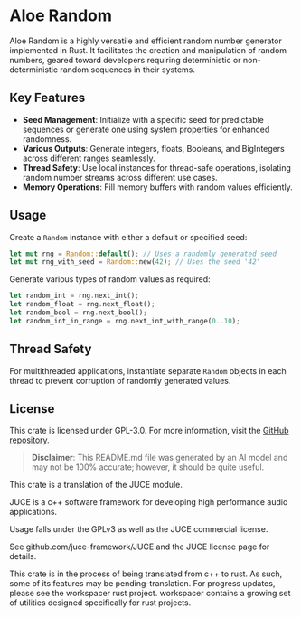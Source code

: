 # Aloe Random

Aloe Random is a highly versatile and efficient random number generator implemented in Rust. It facilitates the creation and manipulation of random numbers, geared toward developers requiring deterministic or non-deterministic random sequences in their systems. 

## Key Features
- **Seed Management**: Initialize with a specific seed for predictable sequences or generate one using system properties for enhanced randomness.
- **Various Outputs**: Generate integers, floats, Booleans, and BigIntegers across different ranges seamlessly.
- **Thread Safety**: Use local instances for thread-safe operations, isolating random number streams across different use cases.
- **Memory Operations**: Fill memory buffers with random values efficiently.

## Usage
Create a `Random` instance with either a default or specified seed:
```rust
let mut rng = Random::default(); // Uses a randomly generated seed
let mut rng_with_seed = Random::new(42); // Uses the seed '42'
```

Generate various types of random values as required:
```rust
let random_int = rng.next_int();
let random_float = rng.next_float();
let random_bool = rng.next_bool();
let random_int_in_range = rng.next_int_with_range(0..10);
```

## Thread Safety
For multithreaded applications, instantiate separate `Random` objects in each thread to prevent corruption of randomly generated values.

## License
This crate is licensed under GPL-3.0. For more information, visit the [GitHub repository](https://github.com/klebs6/aloe-rs). 

> **Disclaimer**: This README.md file was generated by an AI model and may not be 100% accurate; however, it should be quite useful.

This crate is a translation of the JUCE module.

JUCE is a c++ software framework for developing high performance audio applications.

Usage falls under the GPLv3 as well as the JUCE commercial license.

See github.com/juce-framework/JUCE and the JUCE license page for details.

This crate is in the process of being translated from c++ to rust. As such, some of its features may be pending-translation. For progress updates, please see the workspacer rust project. workspacer contains a growing set of utilities designed specifically for rust projects.
